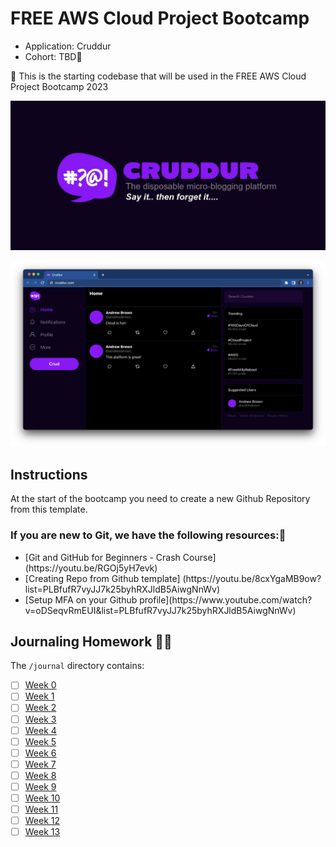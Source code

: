 # FREE AWS Cloud Project Bootcamp

- Application: Cruddur
- Cohort: TBD🤗

👋 This is the starting codebase that will be used in the FREE AWS Cloud Project Bootcamp 2023

![Cruddur Graphic](_docs/assets/cruddur-banner.jpg)

![Cruddur Screenshot](_docs/assets/cruddur-screenshot.png)

## Instructions

At the start of the bootcamp you need to create a new Github Repository from this template.

### If you are new to Git, we have the following resources:🤩
<ul>
  <li>[Git and GitHub for Beginners - Crash Course](https://youtu.be/RGOj5yH7evk)</li>
  <li>[Creating Repo from Github template] (https://youtu.be/8cxYgaMB9ow?list=PLBfufR7vyJJ7k25byhRXJldB5AiwgNnWv)</li>
  <li>[Setup MFA on your Github profile](https://www.youtube.com/watch?v=oDSeqvRmEUI&list=PLBfufR7vyJJ7k25byhRXJldB5AiwgNnWv)</li>
</ul>

## Journaling Homework 	😵‍💫

The `/journal` directory contains:

- [ ] [Week 0](journal/week0.md)
- [ ] [Week 1](journal/week1.md)
- [ ] [Week 2](journal/week2.md)
- [ ] [Week 3](journal/week3.md)
- [ ] [Week 4](journal/week4.md)
- [ ] [Week 5](journal/week5.md)
- [ ] [Week 6](journal/week6.md)
- [ ] [Week 7](journal/week7.md)
- [ ] [Week 8](journal/week8.md)
- [ ] [Week 9](journal/week9.md)
- [ ] [Week 10](journal/week10.md)
- [ ] [Week 11](journal/week11.md)
- [ ] [Week 12](journal/week12.md)
- [ ] [Week 13](journal/week13.md)
